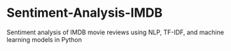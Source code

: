 # Sentiment-Analysis-IMDB
Sentiment analysis of IMDB movie reviews using NLP, TF-IDF, and machine learning models in Python
